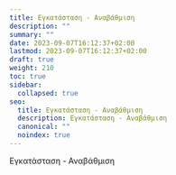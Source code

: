 ```yaml
---
title: Εγκατάσταση - Αναβάθμιση
description: ""
summary: ""
date: 2023-09-07T16:12:37+02:00
lastmod: 2023-09-07T16:12:37+02:00
draft: true
weight: 210
toc: true
sidebar:
  collapsed: true
seo:
  title: Εγκατάσταση - Αναβάθμιση
  description: Εγκατάσταση - Αναβάθμιση
  canonical: ""
  noindex: true
---
```


Εγκατάσταση - Αναβάθμιση
